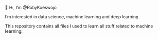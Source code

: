 👋 Hi, I’m @RobyKoeswojo

I’m interested in data science, machine learning and deep learning.

This repository contains all files I used to learn all stuff related to machine learning.

<!---
RobyKoeswojo/RobyKoeswojo is a ✨ special ✨ repository because its `README.md` (this file) appears on your GitHub profile.
You can click the Preview link to take a look at your changes.
--->
